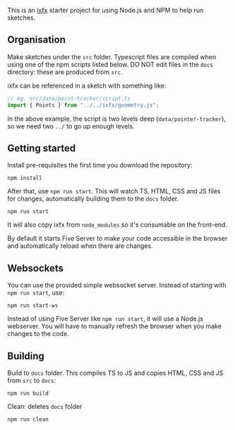 This is an [ixfx](https://clinth.github.io/ixfx-docs/) starter project for using Node.js and NPM to help run sketches.

## Organisation

Make sketches under the `src` folder. Typescript files are compiled when using one of the npm scripts listed below. DO NOT edit files in the `docs` directory: these are produced from `src`.

ixfx can be referenced in a sketch with something like:

```js
// eg. src/data/point-tracker/script.ts
import { Points } from "../../ixfx/geometry.js";
```

In the above example, the script is two levels deep (`data/pointer-tracker`), so we need two `../` to go up enough levels.

## Getting started

Install pre-requisites the first time you download the repository:

```
npm install
```

After that, use `npm run start`. This will watch TS, HTML, CSS and JS files for changes, automatically building them to the `docs` folder.

```
npm run start
```

It will also copy ixfx from `node_modules` so it's consumable on the front-end.

By default it starts Five Server to make your code accessible in the browser and automatically reload when there are changes.

## Websockets

You can use the provided simple websocket server. Instead of starting with `npm run start`, use:

```
npm run start-ws
```

Instead of using Five Server like `npm run start`, it will use a Node.js webserver. You will have to manually refresh the browser when you make changes to the code.

## Building

Build to `docs` folder. This compiles TS to JS and copies HTML, CSS and JS from `src` to `docs`:

```
npm run build
```


Clean: deletes `docs` folder

```
npm run clean
```
